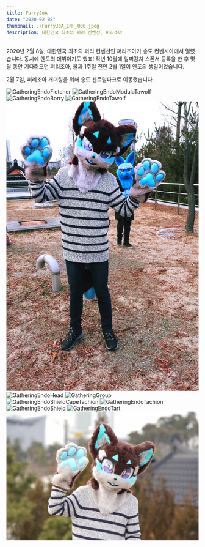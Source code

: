 ```yaml
---
title: FurryJoA
date: "2020-02-08"
thumbnail: ./FurryJoA_INF_000.jpeg
description: 대한민국 최초의 퍼리 컨벤션, 퍼리조아
---
```


2020년 2월 8일, 대한민국 최초의 퍼리 컨벤션인 퍼리조아가 송도 컨벤시아에서 열렸습니다. 동시에 엔도의 데뷔이기도 했죠! 작년 10월에 일찌감치 스폰서 등록을 한 후 몇 달 동안 기다려오던 퍼리조아, 불과 1주일 전인 2월 1일이 엔도의 생일이었습니다.

2월 7일, 퍼리조아 개더링을 위해 송도 센트럴파크로 이동했습니다.

![GatheringEndoFletcher](./Gathering_Baetagi_000.jpg)
![GatheringEndoModulaTawolf](./Gathering_Baetagi_010.jpg)
![GatheringEndoBorry](./Gathering_Baetagi_014.jpg)
![GatheringEndoTawolf](./Gathering_Baetagi_020.jpg)
![GatheringEndo1](./Gathering_Borry_002.jpg)
![GatheringEndoHead](./Gathering_Jisu_000.jpg)
![GatheringGroup](./Gathering_Jisu_001.jpg)
![GatheringEndoShieldCapeTachion](./Gathering_Jisu_002.jpg)
![GatheringEndoTachion](./Gathering_Jisu_004.jpg)
![GatheringEndoShield](./Gathering_Jisu_007.jpg)
![GatheringEndoTart](./Gathering_Jisu_010.jpg)
![GatheringEndo2](./Gathering_Nanachi_001.jpg)
